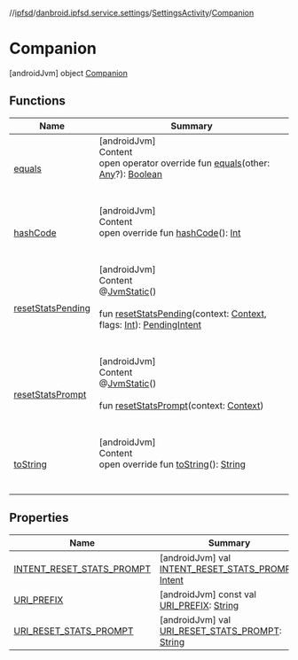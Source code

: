 //[ipfsd](../../../index.md)/[danbroid.ipfsd.service.settings](../../index.md)/[SettingsActivity](../index.md)/[Companion](index.md)



# Companion  
 [androidJvm] object [Companion](index.md)   


## Functions  
  
|  Name|  Summary| 
|---|---|
| [equals](index.md#kotlin/Any/equals/#kotlin.Any?/PointingToDeclaration/)| [androidJvm]  <br>Content  <br>open operator override fun [equals](index.md#kotlin/Any/equals/#kotlin.Any?/PointingToDeclaration/)(other: [Any](https://kotlinlang.org/api/latest/jvm/stdlib/kotlin/-any/index.html)?): [Boolean](https://kotlinlang.org/api/latest/jvm/stdlib/kotlin/-boolean/index.html)  <br><br><br>
| [hashCode](index.md#kotlin/Any/hashCode/#/PointingToDeclaration/)| [androidJvm]  <br>Content  <br>open override fun [hashCode](index.md#kotlin/Any/hashCode/#/PointingToDeclaration/)(): [Int](https://kotlinlang.org/api/latest/jvm/stdlib/kotlin/-int/index.html)  <br><br><br>
| [resetStatsPending](reset-stats-pending.md)| [androidJvm]  <br>Content  <br>@[JvmStatic](https://kotlinlang.org/api/latest/jvm/stdlib/kotlin.jvm/-jvm-static/index.html)()  <br>  <br>fun [resetStatsPending](reset-stats-pending.md)(context: [Context](https://developer.android.com/reference/kotlin/android/content/Context.html), flags: [Int](https://kotlinlang.org/api/latest/jvm/stdlib/kotlin/-int/index.html)): [PendingIntent](https://developer.android.com/reference/kotlin/android/app/PendingIntent.html)  <br><br><br>
| [resetStatsPrompt](reset-stats-prompt.md)| [androidJvm]  <br>Content  <br>@[JvmStatic](https://kotlinlang.org/api/latest/jvm/stdlib/kotlin.jvm/-jvm-static/index.html)()  <br>  <br>fun [resetStatsPrompt](reset-stats-prompt.md)(context: [Context](https://developer.android.com/reference/kotlin/android/content/Context.html))  <br><br><br>
| [toString](index.md#kotlin/Any/toString/#/PointingToDeclaration/)| [androidJvm]  <br>Content  <br>open override fun [toString](index.md#kotlin/Any/toString/#/PointingToDeclaration/)(): [String](https://kotlinlang.org/api/latest/jvm/stdlib/kotlin/-string/index.html)  <br><br><br>


## Properties  
  
|  Name|  Summary| 
|---|---|
| [INTENT_RESET_STATS_PROMPT](index.md#danbroid.ipfsd.service.settings/SettingsActivity.Companion/INTENT_RESET_STATS_PROMPT/#/PointingToDeclaration/)|  [androidJvm] val [INTENT_RESET_STATS_PROMPT](index.md#danbroid.ipfsd.service.settings/SettingsActivity.Companion/INTENT_RESET_STATS_PROMPT/#/PointingToDeclaration/): [Intent](https://developer.android.com/reference/kotlin/android/content/Intent.html)   <br>
| [URI_PREFIX](index.md#danbroid.ipfsd.service.settings/SettingsActivity.Companion/URI_PREFIX/#/PointingToDeclaration/)|  [androidJvm] const val [URI_PREFIX](index.md#danbroid.ipfsd.service.settings/SettingsActivity.Companion/URI_PREFIX/#/PointingToDeclaration/): [String](https://kotlinlang.org/api/latest/jvm/stdlib/kotlin/-string/index.html)   <br>
| [URI_RESET_STATS_PROMPT](index.md#danbroid.ipfsd.service.settings/SettingsActivity.Companion/URI_RESET_STATS_PROMPT/#/PointingToDeclaration/)|  [androidJvm] val [URI_RESET_STATS_PROMPT](index.md#danbroid.ipfsd.service.settings/SettingsActivity.Companion/URI_RESET_STATS_PROMPT/#/PointingToDeclaration/): [String](https://kotlinlang.org/api/latest/jvm/stdlib/kotlin/-string/index.html)   <br>

